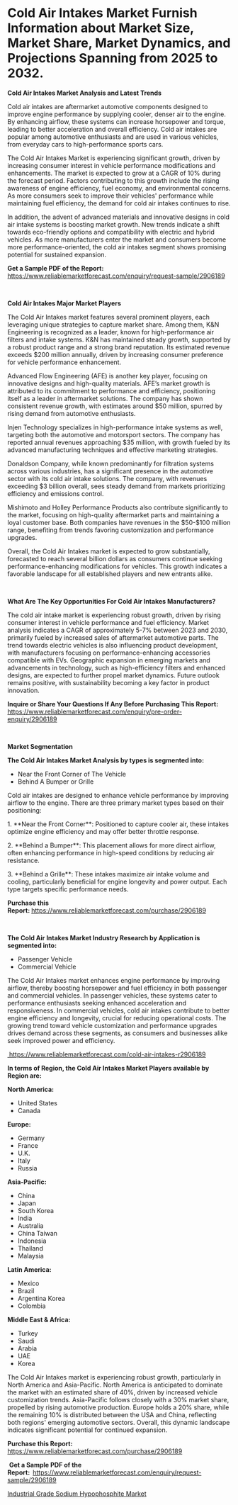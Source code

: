 <p><h1>Cold Air Intakes Market Furnish Information about Market Size, Market Share, Market Dynamics, and Projections Spanning from 2025 to 2032.</h1></p><p><strong>Cold Air Intakes Market Analysis and Latest Trends</strong></p>
<p><p>Cold air intakes are aftermarket automotive components designed to improve engine performance by supplying cooler, denser air to the engine. By enhancing airflow, these systems can increase horsepower and torque, leading to better acceleration and overall efficiency. Cold air intakes are popular among automotive enthusiasts and are used in various vehicles, from everyday cars to high-performance sports cars.</p><p>The Cold Air Intakes Market is experiencing significant growth, driven by increasing consumer interest in vehicle performance modifications and enhancements. The market is expected to grow at a CAGR of 10% during the forecast period. Factors contributing to this growth include the rising awareness of engine efficiency, fuel economy, and environmental concerns. As more consumers seek to improve their vehicles' performance while maintaining fuel efficiency, the demand for cold air intakes continues to rise.</p><p>In addition, the advent of advanced materials and innovative designs in cold air intake systems is boosting market growth. New trends indicate a shift towards eco-friendly options and compatibility with electric and hybrid vehicles. As more manufacturers enter the market and consumers become more performance-oriented, the cold air intakes segment shows promising potential for sustained expansion.</p></p>
<p><strong>Get a Sample PDF of the Report:&nbsp;</strong> <a href="https://www.reliablemarketforecast.com/enquiry/request-sample/2906189?utm_campaign=3132&utm_medium=2&utm_source=Github&utm_content=ia&utm_term=12032025&utm_id=cold-air-intakes">https://www.reliablemarketforecast.com/enquiry/request-sample/2906189</a></p>
<p>&nbsp;</p>
<p><strong>Cold Air Intakes Major Market Players</strong></p>
<p><p>The Cold Air Intakes market features several prominent players, each leveraging unique strategies to capture market share. Among them, K&N Engineering is recognized as a leader, known for high-performance air filters and intake systems. K&N has maintained steady growth, supported by a robust product range and a strong brand reputation. Its estimated revenue exceeds $200 million annually, driven by increasing consumer preference for vehicle performance enhancement.</p><p>Advanced Flow Engineering (AFE) is another key player, focusing on innovative designs and high-quality materials. AFE’s market growth is attributed to its commitment to performance and efficiency, positioning itself as a leader in aftermarket solutions. The company has shown consistent revenue growth, with estimates around $50 million, spurred by rising demand from automotive enthusiasts.</p><p>Injen Technology specializes in high-performance intake systems as well, targeting both the automotive and motorsport sectors. The company has reported annual revenues approaching $35 million, with growth fueled by its advanced manufacturing techniques and effective marketing strategies.</p><p>Donaldson Company, while known predominantly for filtration systems across various industries, has a significant presence in the automotive sector with its cold air intake solutions. The company, with revenues exceeding $3 billion overall, sees steady demand from markets prioritizing efficiency and emissions control.</p><p>Mishimoto and Holley Performance Products also contribute significantly to the market, focusing on high-quality aftermarket parts and maintaining a loyal customer base. Both companies have revenues in the $50-$100 million range, benefiting from trends favoring customization and performance upgrades.</p><p>Overall, the Cold Air Intakes market is expected to grow substantially, forecasted to reach several billion dollars as consumers continue seeking performance-enhancing modifications for vehicles. This growth indicates a favorable landscape for all established players and new entrants alike.</p></p>
<p>&nbsp;</p>
<p><strong>What Are The Key Opportunities For Cold Air Intakes Manufacturers?</strong></p>
<p><p>The cold air intake market is experiencing robust growth, driven by rising consumer interest in vehicle performance and fuel efficiency. Market analysis indicates a CAGR of approximately 5-7% between 2023 and 2030, primarily fueled by increased sales of aftermarket automotive parts. The trend towards electric vehicles is also influencing product development, with manufacturers focusing on performance-enhancing accessories compatible with EVs. Geographic expansion in emerging markets and advancements in technology, such as high-efficiency filters and enhanced designs, are expected to further propel market dynamics. Future outlook remains positive, with sustainability becoming a key factor in product innovation.</p></p>
<p><strong>Inquire or Share Your Questions If Any Before Purchasing This Report:</strong> <a href="https://www.reliablemarketforecast.com/enquiry/pre-order-enquiry/2906189?utm_campaign=3132&utm_medium=2&utm_source=Github&utm_content=ia&utm_term=12032025&utm_id=cold-air-intakes">https://www.reliablemarketforecast.com/enquiry/pre-order-enquiry/2906189</a></p>
<p>&nbsp;</p>
<p><strong>Market Segmentation</strong></p>
<p><strong>The Cold Air Intakes Market Analysis by types is segmented into:</strong></p>
<p><ul><li>Near the Front Corner of The Vehicle</li><li>Behind A Bumper or Grille</li></ul></p>
<p><p>Cold air intakes are designed to enhance vehicle performance by improving airflow to the engine. There are three primary market types based on their positioning: </p><p>1. **Near the Front Corner**: Positioned to capture cooler air, these intakes optimize engine efficiency and may offer better throttle response.</p><p>2. **Behind a Bumper**: This placement allows for more direct airflow, often enhancing performance in high-speed conditions by reducing air resistance.</p><p>3. **Behind a Grille**: These intakes maximize air intake volume and cooling, particularly beneficial for engine longevity and power output. Each type targets specific performance needs.</p></p>
<p><strong>Purchase this Report:&nbsp;</strong><a href="https://www.reliablemarketforecast.com/purchase/2906189?utm_campaign=3132&utm_medium=2&utm_source=Github&utm_content=ia&utm_term=12032025&utm_id=cold-air-intakes">https://www.reliablemarketforecast.com/purchase/2906189</a></p>
<p>&nbsp;</p>
<p><strong>The Cold Air Intakes Market Industry Research by Application is segmented into:</strong></p>
<p><ul><li>Passenger Vehicle</li><li>Commercial Vehicle</li></ul></p>
<p><p>The Cold Air Intakes market enhances engine performance by improving airflow, thereby boosting horsepower and fuel efficiency in both passenger and commercial vehicles. In passenger vehicles, these systems cater to performance enthusiasts seeking enhanced acceleration and responsiveness. In commercial vehicles, cold air intakes contribute to better engine efficiency and longevity, crucial for reducing operational costs. The growing trend toward vehicle customization and performance upgrades drives demand across these segments, as consumers and businesses alike seek improved power and efficiency.</p></p>
<p><a href="https://www.reliablemarketforecast.com/cold-air-intakes-r2906189?utm_campaign=3132&utm_medium=2&utm_source=Github&utm_content=ia&utm_term=12032025&utm_id=cold-air-intakes">&nbsp;https://www.reliablemarketforecast.com/cold-air-intakes-r2906189</a></p>
<p><strong>In terms of Region, the Cold Air Intakes Market Players available by Region are:</strong></p>
<p>
    <p> <strong> North America: </strong>
        <ul>
            <li>United States</li>
            <li>Canada</li>
        </ul>
        </p> 
    <p> <strong> Europe: </strong>
        <ul>
            <li>Germany</li>
            <li>France</li>
            <li>U.K.</li>
            <li>Italy</li>
            <li>Russia</li>
        </ul>
        </p> 
    <p> <strong> Asia-Pacific: </strong>
        <ul>
            <li>China</li>
            <li>Japan</li>
            <li>South Korea</li>
            <li>India</li>
            <li>Australia</li>
            <li>China Taiwan</li>
            <li>Indonesia</li>
            <li>Thailand</li>
            <li>Malaysia</li>
        </ul>
        </p> 
    <p> <strong> Latin America: </strong>
        <ul>
            <li>Mexico</li>
            <li>Brazil</li>
            <li>Argentina Korea</li>
            <li>Colombia</li>
        </ul>
        </p> 
    <p> <strong> Middle East & Africa: </strong>
        <ul>
            <li>Turkey</li>
            <li>Saudi</li>
            <li>Arabia</li>
            <li>UAE</li>
            <li>Korea</li>
        </ul>
    </p>
    </p>
<p><p>The Cold Air Intakes market is experiencing robust growth, particularly in North America and Asia-Pacific. North America is anticipated to dominate the market with an estimated share of 40%, driven by increased vehicle customization trends. Asia-Pacific follows closely with a 30% market share, propelled by rising automotive production. Europe holds a 20% share, while the remaining 10% is distributed between the USA and China, reflecting both regions' emerging automotive sectors. Overall, this dynamic landscape indicates significant potential for continued expansion.</p></p>
<p><strong>Purchase this Report: </strong><a href="https://www.reliablemarketforecast.com/purchase/2906189?utm_campaign=3132&utm_medium=2&utm_source=Github&utm_content=ia&utm_term=12032025&utm_id=cold-air-intakes">https://www.reliablemarketforecast.com/purchase/2906189</a></p>
<p>&nbsp;<strong>Get a Sample PDF of the Report:&nbsp;&nbsp;</strong><a href="https://www.reliablemarketforecast.com/enquiry/request-sample/2906189?utm_campaign=3132&utm_medium=2&utm_source=Github&utm_content=ia&utm_term=12032025&utm_id=cold-air-intakes">https://www.reliablemarketforecast.com/enquiry/request-sample/2906189</a></p>
<p><strong></strong></p>
<p><p><a href="https://github.com/stickkinkel/Market-Research-Report-List-1/blob/main/industrial-grade-sodium-hypophosphite-market.md?utm_campaign=3132&utm_medium=2&utm_source=Github&utm_content=ia&utm_term=12032025&utm_id=cold-air-intakes">Industrial Grade Sodium Hypophosphite Market</a></p></p>